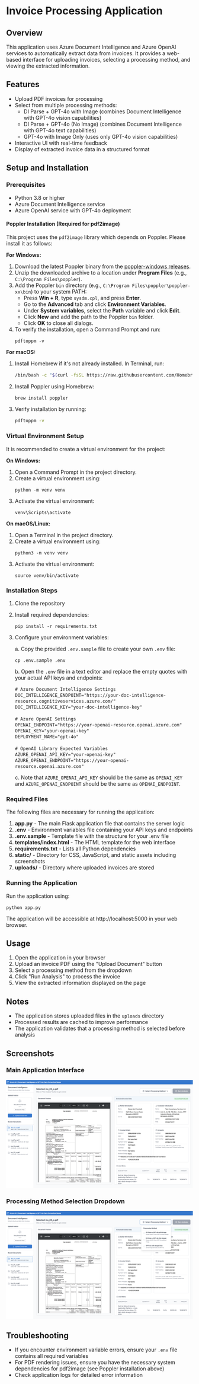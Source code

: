 # Invoice Processing Application

## Overview
This application uses Azure Document Intelligence and Azure OpenAI services to automatically extract data from invoices. It provides a web-based interface for uploading invoices, selecting a processing method, and viewing the extracted information.

## Features
- Upload PDF invoices for processing
- Select from multiple processing methods:
  - DI Parse + GPT-4o with Image (combines Document Intelligence with GPT-4o vision capabilities)
  - DI Parse + GPT-4o (No Image) (combines Document Intelligence with GPT-4o text capabilities)
  - GPT-4o with Image Only (uses only GPT-4o vision capabilities)
- Interactive UI with real-time feedback
- Display of extracted invoice data in a structured format

## Setup and Installation

### Prerequisites
- Python 3.8 or higher
- Azure Document Intelligence service
- Azure OpenAI service with GPT-4o deployment

#### Poppler Installation (Required for pdf2image)
This project uses the `pdf2image` library which depends on Poppler. Please install it as follows:

**For Windows:**
1. Download the latest Poppler binary from the [poppler-windows releases](https://github.com/oschwartz10612/poppler-windows/releases).
2. Unzip the downloaded archive to a location under **Program Files** (e.g., `C:\Program Files\poppler`).
3. Add the Poppler `bin` directory (e.g., `C:\Program Files\poppler\poppler-xx\bin`) to your system PATH:
   - Press **Win + R**, type `sysdm.cpl`, and press **Enter**.
   - Go to the **Advanced** tab and click **Environment Variables**.
   - Under **System variables**, select the **Path** variable and click **Edit**.
   - Click **New** and add the path to the Poppler `bin` folder.
   - Click **OK** to close all dialogs.
4. To verify the installation, open a Command Prompt and run:
   ```
   pdftoppm -v
   ```

**For macOS:**
1. Install Homebrew if it's not already installed. In Terminal, run:
   ```bash
   /bin/bash -c "$(curl -fsSL https://raw.githubusercontent.com/Homebrew/install/HEAD/install.sh)"
   ```
2. Install Poppler using Homebrew:
   ```bash
   brew install poppler
   ```
3. Verify installation by running:
   ```bash
   pdftoppm -v
   ```

### Virtual Environment Setup

It is recommended to create a virtual environment for the project:

**On Windows:**
1. Open a Command Prompt in the project directory.
2. Create a virtual environment using:
   ```
   python -m venv venv
   ```
3. Activate the virtual environment:
   ```
   venv\Scripts\activate
   ```

**On macOS/Linux:**
1. Open a Terminal in the project directory.
2. Create a virtual environment using:
   ```
   python3 -m venv venv
   ```
3. Activate the virtual environment:
   ```
   source venv/bin/activate
   ```

### Installation Steps
1. Clone the repository
2. Install required dependencies:
   ```
   pip install -r requirements.txt
   ```
3. Configure your environment variables:
   
   a. Copy the provided `.env.sample` file to create your own `.env` file:
   ```
   cp .env.sample .env
   ```
   
   b. Open the `.env` file in a text editor and replace the empty quotes with your actual API keys and endpoints:
   ```
   # Azure Document Intelligence Settings
   DOC_INTELLIGENCE_ENDPOINT="https://your-doc-intelligence-resource.cognitiveservices.azure.com/"
   DOC_INTELLIGENCE_KEY="your-doc-intelligence-key"
   
   # Azure OpenAI Settings
   OPENAI_ENDPOINT="https://your-openai-resource.openai.azure.com"
   OPENAI_KEY="your-openai-key"
   DEPLOYMENT_NAME="gpt-4o"
   
   # OpenAI Library Expected Variables
   AZURE_OPENAI_API_KEY="your-openai-key"
   AZURE_OPENAI_ENDPOINT="https://your-openai-resource.openai.azure.com"
   ```
   
   c. Note that `AZURE_OPENAI_API_KEY` should be the same as `OPENAI_KEY` and `AZURE_OPENAI_ENDPOINT` should be the same as `OPENAI_ENDPOINT`.

### Required Files
The following files are necessary for running the application:

1. **app.py** - The main Flask application file that contains the server logic
2. **.env** - Environment variables file containing your API keys and endpoints
3. **.env.sample** - Template file with the structure for your .env file
4. **templates/index.html** - The HTML template for the web interface
5. **requirements.txt** - Lists all Python dependencies
6. **static/** - Directory for CSS, JavaScript, and static assets including screenshots
7. **uploads/** - Directory where uploaded invoices are stored

### Running the Application
Run the application using:
```
python app.py
```
The application will be accessible at http://localhost:5000 in your web browser.

## Usage
1. Open the application in your browser
2. Upload an invoice PDF using the "Upload Document" button
3. Select a processing method from the dropdown
4. Click "Run Analysis" to process the invoice
5. View the extracted information displayed on the page

## Notes
- The application stores uploaded files in the `uploads` directory
- Processed results are cached to improve performance
- The application validates that a processing method is selected before analysis

## Screenshots

### Main Application Interface
![Main Application Interface](static/screens/1.png)

### Processing Method Selection Dropdown
![Processing Method Selection](static/screens/2.png)

## Troubleshooting
- If you encounter environment variable errors, ensure your `.env` file contains all required variables
- For PDF rendering issues, ensure you have the necessary system dependencies for pdf2image (see Poppler installation above)
- Check application logs for detailed error information
